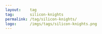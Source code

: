 ```yaml
---
layout:    tag
tag:       silicon-knights
permalink: /tag/silicon-knights/
logo:      /imgs/tags/silicon-knights.png
---
```

